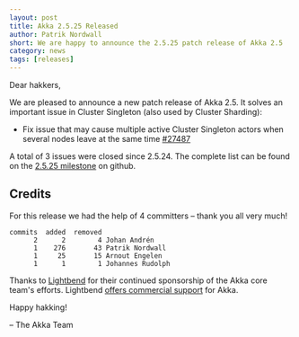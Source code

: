 ```yaml
---
layout: post
title: Akka 2.5.25 Released
author: Patrik Nordwall
short: We are happy to announce the 2.5.25 patch release of Akka 2.5
category: news
tags: [releases]
---
```


Dear hakkers,

We are pleased to announce a new patch release of Akka 2.5. It solves an important issue in Cluster Singleton (also used by Cluster Sharding):

* Fix issue that may cause multiple active Cluster Singleton actors when several nodes leave at the same time [#27487](https://github.com/akka/akka/issues/27487)

A total of 3 issues were closed since 2.5.24. The complete list can be found on the [2.5.25 milestone](https://github.com/akka/akka/milestone/147?closed=1) on github.

## Credits

For this release we had the help of 4 committers – thank you all very much!

```
commits  added  removed
      2      2        4 Johan Andrén
      1    276       43 Patrik Nordwall
      1     25       15 Arnout Engelen
      1      1        1 Johannes Rudolph
```

Thanks to [Lightbend](https://www.lightbend.com/) for their continued sponsorship of the Akka core team's efforts. Lightbend [offers commercial support](https://www.lightbend.com/akka#subscription)
for Akka.

Happy hakking!

– The Akka Team

